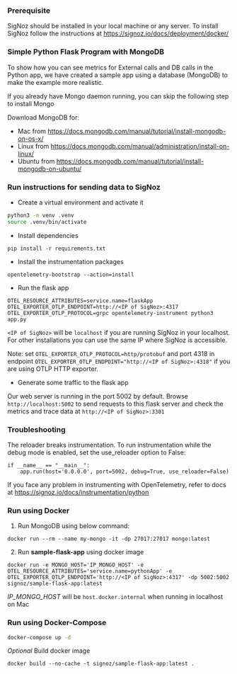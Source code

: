 ### Prerequisite

SigNoz should be installed in your local machine or any server. To install SigNoz follow the instructions at https://signoz.io/docs/deployment/docker/

### Simple Python Flask Program with MongoDB

To show how you can see metrics for External calls and DB calls in the Python app, we have created a sample app using a database (MongoDB) to make the example more realistic.

If you already have Mongo daemon running, you can skip the following step to install Mongo

Download MongoDB for:
- Mac from https://docs.mongodb.com/manual/tutorial/install-mongodb-on-os-x/
- Linux from https://docs.mongodb.com/manual/administration/install-on-linux/
- Ubuntu from https://docs.mongodb.com/manual/tutorial/install-mongodb-on-ubuntu/


### Run instructions for sending data to SigNoz

- Create a virtual environment and activate it

```bash
python3 -m venv .venv
source .venv/bin/activate
```

- Install dependencies

```
pip install -r requirements.txt
```

- Install the instrumentation packages

```
opentelemetry-bootstrap --action=install
```

- Run the flask app

```
OTEL_RESOURCE_ATTRIBUTES=service.name=flaskApp OTEL_EXPORTER_OTLP_ENDPOINT=http://<IP of SigNoz>:4317 OTEL_EXPORTER_OTLP_PROTOCOL=grpc opentelemetry-instrument python3 app.py
```

`<IP of SigNoz>` will be `localhost` if you are running SigNoz in your localhost. For other installations you can use the same IP where SigNoz is accessible.

Note: set `OTEL_EXPORTER_OTLP_PROTOCOL=http/protobuf` and port 4318 in endpoint `OTEL_EXPORTER_OTLP_ENDPOINT="http://<IP of SigNoz>:4318"` if you are using OTLP HTTP exporter.

- Generate some traffic to the flask app

Our web server is running in the port 5002 by default. Browse `http://localhost:5002` to send requests to this flask server and check the metrics and trace data at `http://<IP of SigNoz>:3301`

### Troubleshooting

The reloader breaks instrumentation. To run instrumentation while the debug mode is enabled, set the use_reloader option to False:
```
if __name__ == "__main__":
    app.run(host='0.0.0.0', port=5002, debug=True, use_reloader=False)
```
If you face any problem in instrumenting with OpenTelemetry, refer to docs at 
https://signoz.io/docs/instrumentation/python



### Run using Docker
1. Run MongoDB using below command:

```
docker run --rm --name my-mongo -it -dp 27017:27017 mongo:latest
```

2. Run **sample-flask-app** using docker image

```
docker run -e MONGO_HOST='IP_MONGO_HOST' -e OTEL_RESOURCE_ATTRIBUTES='service.name=pythonApp' -e OTEL_EXPORTER_OTLP_ENDPOINT='http://<IP of SigNoz>:4317' -dp 5002:5002 signoz/sample-flask-app:latest 
```
*IP_MONGO_HOST* will be `host.docker.internal` when running in localhost on Mac

### Run using Docker-Compose

```bash
docker-compose up -d
```

*Optional*
Build docker image
```
docker build --no-cache -t signoz/sample-flask-app:latest .
```
